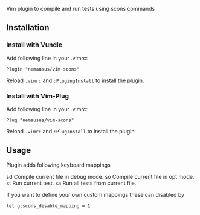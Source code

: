 Vim plugin to compile and run tests using scons commands


## Installation
### Install with Vundle
Add following line in your .vimrc:

```Plugin "nemausus/vim-scons"```

Reload ```.vimrc``` and ```:PlugingInstall``` to install the plugin.

### Install with Vim-Plug
Add following line in your .vimrc:

```Plug "nemausus/vim-scons"```

Reload ```.vimrc``` and ```:PlugInstall``` to install the plugin.

## Usage
Plugin adds following keyboard mappings

<leader>sd Compile current file in debug mode.
<leader>so Compile current file in opt mode.
<leader>st Run current test.
<leader>sa Run all tests from current file.

If you want to define your own custom mappings these can disabled by

```let g:scons_disable_mapping = 1```
